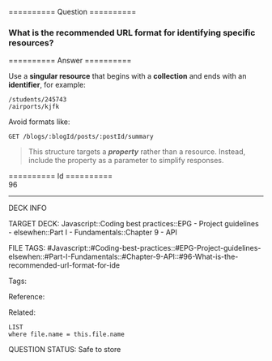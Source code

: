 ========== Question ==========  

### What is the recommended URL format for identifying specific resources?  

========== Answer ==========  

Use a **singular resource** that begins with a **collection** and ends with an **identifier**, for example:

```
/students/245743
/airports/kjfk
```

Avoid formats like:

```
GET /blogs/:blogId/posts/:postId/summary
```


> This structure targets a _**property**_ rather than a resource. Instead, include the property as a parameter to simplify responses.

========== Id ==========  
96

---

DECK INFO

TARGET DECK: Javascript::Coding best practices::EPG - Project guidelines - elsewhen::Part I - Fundamentals::Chapter 9 - API

FILE TAGS: #Javascript::#Coding-best-practices::#EPG-Project-guidelines-elsewhen::#Part-I-Fundamentals::#Chapter-9-API::#96-What-is-the-recommended-url-format-for-ide

Tags:

Reference:

Related:

```dataview
LIST
where file.name = this.file.name
```

QUESTION STATUS: Safe to store
